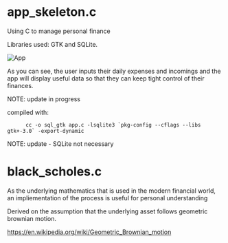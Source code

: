 # app_skeleton.c
Using C to manage personal finance

Libraries used: GTK and SQLite.

![App](https://user-images.githubusercontent.com/73109076/103483932-b3d59a00-4de2-11eb-836a-72688760686f.png)


As you can see, the user inputs their daily expenses and incomings and the app will display useful data so that they can keep tight control of their finances.

NOTE: update in progress

compiled with:


          cc -o sql_gtk app.c -lsqlite3 `pkg-config --cflags --libs gtk+-3.0` -export-dynamic

NOTE: update - SQLite not necessary

# black_scholes.c

As the underlying mathematics that is used in the modern financial world, an impliementation of the process is useful for personal understanding

Derived on the assumption that the underlying asset follows geometric brownian motion.

https://en.wikipedia.org/wiki/Geometric_Brownian_motion

